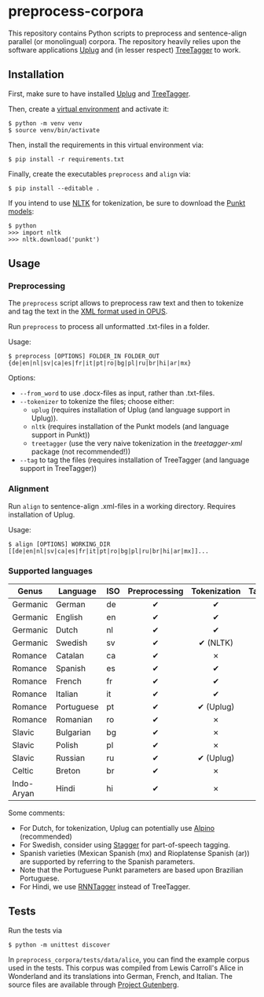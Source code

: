 # preprocess-corpora

This repository contains Python scripts to preprocess and sentence-align parallel (or monolingual) corpora. 
The repository heavily relies upon the software applications [Uplug](https://bitbucket.org/tiedemann/uplug/src/master/) and (in lesser respect) [TreeTagger](http://www.cis.uni-muenchen.de/~schmid/tools/TreeTagger/) to work.

## Installation

First, make sure to have installed [Uplug](https://bitbucket.org/tiedemann/uplug/src/master/) and [TreeTagger](http://www.cis.uni-muenchen.de/~schmid/tools/TreeTagger/).

Then, create a [virtual environment](https://docs.python.org/3/library/venv.html) and activate it:

    $ python -m venv venv
    $ source venv/bin/activate

Then, install the requirements in this virtual environment via:

    $ pip install -r requirements.txt

Finally, create the executables `preprocess` and `align` via:    
 
    $ pip install --editable .

If you intend to use [NLTK](https://www.nltk.org/) for tokenization, be sure to download the [Punkt models](https://www.nltk.org/api/nltk.tokenize.html?highlight=punkt#module-nltk.tokenize.punkt):

    $ python
    >>> import nltk
    >>> nltk.download('punkt')

## Usage

### Preprocessing

The `preprocess` script allows to preprocess raw text and then to tokenize and tag the text in the [XML format used in OPUS](http://opus.nlpl.eu/).

Run `preprocess` to process all unformatted .txt-files in a folder. 

Usage:

    $ preprocess [OPTIONS] FOLDER_IN FOLDER_OUT {de|en|nl|sv|ca|es|fr|it|pt|ro|bg|pl|ru|br|hi|ar|mx}

Options:

- `--from_word` to use .docx-files as input, rather than .txt-files.
- `--tokenizer` to tokenize the files; choose either:
    - `uplug` (requires installation of Uplug (and language support in Uplug)).
    - `nltk` (requires installation of the Punkt models (and language support in Punkt))
    - `treetagger` (use the very naive tokenization in the *treetagger-xml* package (not recommended!))
- `--tag` to tag the files (requires installation of TreeTagger (and language support in TreeTagger))


### Alignment

Run `align` to sentence-align .xml-files in a working directory. Requires installation of Uplug.

Usage:

    $ align [OPTIONS] WORKING_DIR [[de|en|nl|sv|ca|es|fr|it|pt|ro|bg|pl|ru|br|hi|ar|mx]]...

### Supported languages

| Genus      | Language   | ISO | Preprocessing | Tokenization | Tagging |
|------------|------------|-----|:-------------:|:------------:|:-------:|
| Germanic   | German     | de  |       ✔       |      ✔       |    ✔    |
| Germanic   | English    | en  |       ✔       |      ✔       |    ✔    |
| Germanic   | Dutch      | nl  |       ✔       |      ✔       |    ✔    |
| Germanic   | Swedish    | sv  |       ✔       |   ✔ (NLTK)   |    ✗    |
| Romance    | Catalan    | ca  |       ✔       |      ✗       |    ✔    |
| Romance    | Spanish    | es  |       ✔       |      ✔       |    ✔    |
| Romance    | French     | fr  |       ✔       |      ✔       |    ✔    |
| Romance    | Italian    | it  |       ✔       |      ✔       |    ✔    |
| Romance    | Portuguese | pt  |       ✔       |  ✔ (Uplug)   |    ✔    |
| Romance    | Romanian   | ro  |       ✔       |      ✗       |    ✔    |
| Slavic     | Bulgarian  | bg  |       ✔       |      ✗       |    ✔    |
| Slavic     | Polish     | pl  |       ✔       |      ✗       |    ✗    |
| Slavic     | Russian    | ru  |       ✔       |  ✔ (Uplug)   |    ✔    |
| Celtic     | Breton     | br  |       ✔       |      ✗       |    ✗    |
| Indo-Aryan | Hindi      | hi  |       ✔       |      ✗       |    ✔    |

Some comments:
- For Dutch, for tokenization, Uplug can potentially use [Alpino](https://www.let.rug.nl/vannoord/alp/Alpino/) (recommended)
- For Swedish, consider using [Stagger](https://www.ling.su.se/english/nlp/tools/stagger) for part-of-speech tagging.
- Spanish varieties (Mexican Spanish (mx) and Rioplatense Spanish (ar)) are supported by referring to the Spanish parameters.
- Note that the Portuguese Punkt parameters are based upon Brazilian Portuguese.
- For Hindi, we use [RNNTagger](https://www.cis.uni-muenchen.de/~schmid/tools/RNNTagger/) instead of TreeTagger.

## Tests

Run the tests via

    $ python -m unittest discover

In `preprocess_corpora/tests/data/alice`, you can find the example corpus used in the tests.
This corpus was compiled from Lewis Carroll's Alice in Wonderland and its translations into German, French, and Italian.
The source files are available through [Project Gutenberg](http://www.gutenberg.org/).
